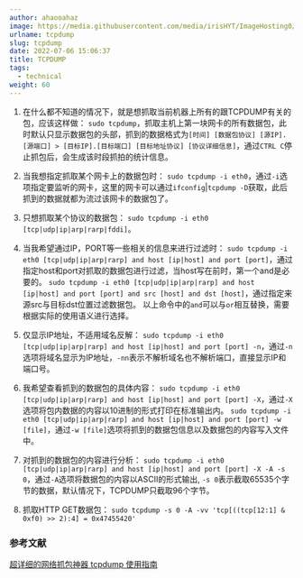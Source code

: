 ```yaml
---
author: ahaooahaz
image: https://media.githubusercontent.com/media/irisHYT/ImageHosting0/main/images/1690861871079.webp
urlname: tcpdump
slug: tcpdump
date: 2022-07-06 15:06:37
title: TCPDUMP
tags:
  - technical
weight: 60
---
```


<!--more-->

1. 在什么都不知道的情况下，就是想抓取当前机器上所有的跟TCPDUMP有关的包，应该这样做：
   `sudo tcpdump`，抓取主机上第一块网卡的所有数据包，此时默认只显示数据包的头部，抓到的数据格式为`[时间] [数据包协议] [源IP].[源端口] > [目标IP].[目标端口] [目标地址协议] [协议详细信息]`，通过`CTRL C`停止抓包后，会生成该时段抓拍的统计信息。

1. 当我想指定抓取某个网卡上的数据包时：
   `sudo tcpdump -i eth0`，通过`-i`选项指定要监听的网卡，这里的网卡可以通过`ifconfig`|`tcpdump -D`获取，此后抓到的数据就都为流过该网卡的数据包了。

1. 只想抓取某个协议的数据包：
   `sudo tcpdump -i eth0 [tcp|udp|ip|arp|rarp|fddi]`。

1. 当我希望通过IP，PORT等一些相关的信息来进行过滤时：
   `sudo tcpdump -i eth0 [tcp|udp|ip|arp|rarp] and host [ip|host] and port [port]`，通过指定host和port对抓取的数据包进行过滤，当host写在前时，第一个and是必要的。
   `sudo tcpdump -i eth0 [tcp|udp|ip|arp|rarp] and host [ip|host] and port [port] and src [host] and dst [host]`，通过指定来源src与目标dst位置过滤数据包。
   以上命令中的`and`可以与`or`相互替换，需要根据实际的使用语义进行选择。

1. 仅显示IP地址，不适用域名反解：
   `sudo tcpdump -i eth0 [tcp|udp|ip|arp|rarp] and host [ip|host] and port [port] -n`，通过`-n`选项将域名显示为IP地址，`-nn`表示不解析域名也不解析端口，直接显示IP和端口号。

1. 我希望查看抓到的数据包的具体内容：
   `sudo tcpdump -i eth0 [tcp|udp|ip|arp|rarp] and host [ip|host] and port [port] -X`，通过`-X`选项将包内数据的内容以10进制的形式打印在标准输出内。
   `sudo tcpdump -i eth0 [tcp|udp|ip|arp|rarp] and host [ip|host] and port [port] -w [file]`，通过`-w [file]`选项将抓到的数据包信息以及数据包的内容写入文件中。

1. 对抓到的数据包的内容进行分析：
   `sudo tcpdump -i eth0 [tcp|udp|ip|arp|rarp] and host [ip|host] and port [port] -X -A -s 0`，通过`-A`选项将数据包的内容以ASCII的形式输出, `-s 0`表示截取65535个字节的数据，默认情况下，TCPDUMP只截取96个字节。

1. 抓取HTTP GET数据包：
   `sudo tcpdump -s 0 -A -vv 'tcp[((tcp[12:1] & 0xf0) >> 2):4] = 0x47455420'`

### 参考文献

[超详细的网络抓包神器 tcpdump 使用指南](https://juejin.cn/post/6844904084168769549)

